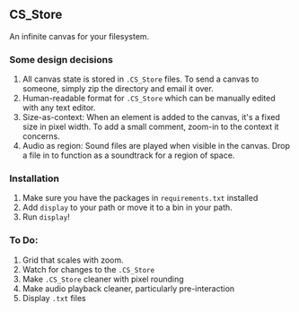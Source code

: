 ## CS_Store

An infinite canvas for your filesystem. 

### Some design decisions
1. All canvas state is stored in `.CS_Store` files. To send a canvas to
   someone, simply zip the directory and email it over.
2. Human-readable format for `.CS_Store` which can be manually edited with any
   text editor.
3. Size-as-context: When an element is added to the canvas, it's a fixed size
   in pixel width. To add a small comment, zoom-in to the context it concerns.
4. Audio as region: Sound files are played when visible in the canvas. Drop a
   file in to function as a soundtrack for a region of space.

### Installation
1. Make sure you have the packages in `requirements.txt` installed
2. Add `display` to your path or move it to a bin in your path.
3. Run `display`!


### To Do:
1. Grid that scales with zoom.
2. Watch for changes to the `.CS_Store`
3. Make `.CS_Store` cleaner with pixel rounding
4. Make audio playback cleaner, particularly pre-interaction
5. Display `.txt` files
